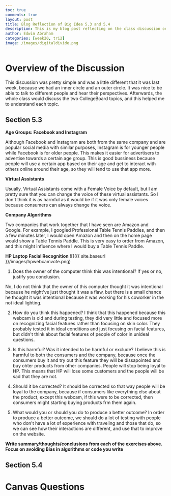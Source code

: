 ```yaml
---
toc: true
comments: true
layout: post
title: Blog Reflection of Big Idea 5.3 and 5.4
description: This is my blog post reflecting on the class discussion on Computing Bias and Crowdsourcing
author: Edwin Abraham
categories: [week20, tri2]
image: /images/digitaldivide.png
---
```


# Overview of the Discussion
This discussion was pretty simple and was a little different that it was last week, because we had an inner circle and an outer circle. It was nice to be able to talk to different people and hear their perspectives. Afterwards, the whole class would discuss the two CollegeBoard topics, and this helped me to understand each topic.

## Section 5.3

**Age Groups: Facebook and Instagram**

Although Facebook and Instagram are both from the same company and are popular social media with similar purposes, Instagram is for younger people while Facebook is for older people. This makes it easier for advertisers to advertise towards a certain age group. This is good bussiness because people will use a certain app based on their age and get to interact with others online around their age, so they will tend to use that app more.

**Virtual Assistants**

Usually, Virtual Assistants come with a Female Voice by default, but I am pretty sure that you can change the voice of these virtual assistants. So I don't think it is as harmful as it would be if it was only female voices because consumers can always change the voice.

**Company Algorithms**

Two companies that work together that I have seen are Amazon and Google. For example, I googled Professional Table Tennis Paddles, and then a few minutes later, I would open Amazon and then on the home page would show a Table Tennis Paddle. This is very easy to order from Amazon, and this might influence where I would buy a Table Tennis Paddle.

**HP Laptop Facial Recognition**
![]({{ site.baseurl }}/images/hpwebcamvote.png)

1. Does the owner of the computer think this was intentional? If yes or no, justify you conclusion.

No, I do not think that the owner of this computer thought it was intentional because he might've just thought it was a flaw, but there is a small chance he thought it was intentional because it was working for his coworker in the not ideal lighting.

2. How do you think this happened?
I think that this happened because this webcam is old and during testing, they did very little and focused more on recognizing facial features rather than focusing on skin color. They probably tested it in ideal conditions and just focusing on facial features, but didn't think about facial features of people of color in unideal questions.

3. Is this harmful? Was it intended to be harmful or exclude?
I believe this is harmful to both the consumers and the company, because once the consumers buy it and try out this feature they will be dissapointed and buy ohter products from other companies. People will stop being loyal to HP. This means that HP will lose some customers and the people will be sad that they are not.

3. Should it be corrected?
It should be corrected so that way people will be loyal to the company, because if consumers like everything else about the product, except this webcam, if this were to be corrected, then consumers might starting buying products frm them again.

4. What would you or should you do to produce a better outcome?
In order to produce a better outcome, we should do a lot of testing with people who don't have a lot of experience with traveling and those that do, so we can see how their interactions are different, and use that to improve on the website.

**Write summary/thoughts/conclusions from each of the exercises above. Focus on avoiding Bias in algorithms or code you write**


## Section 5.4


# Canvas Questions
